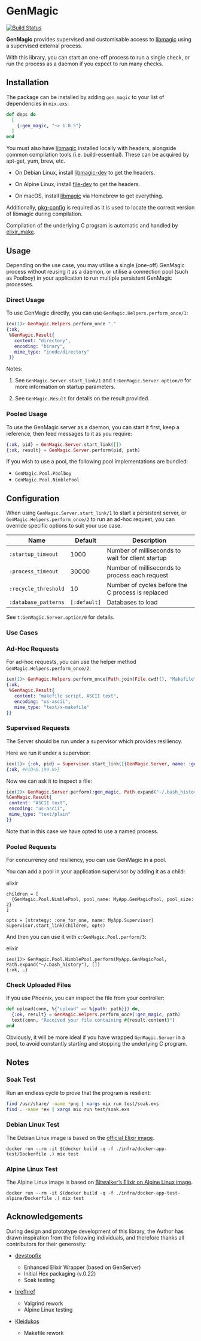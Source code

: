 # GenMagic

[![Build Status](https://travis-ci.org/evadne/gen_magic.svg?branch=develop)](https://travis-ci.org/evadne/gen_magic)

**GenMagic** provides supervised and customisable access to [libmagic](http://man7.org/linux/man-pages/man3/libmagic.3.html) using a supervised external process.

With this library, you can start an one-off process to run a single check, or run the process as a daemon if you expect to run many checks.

## Installation

The package can be installed by adding `gen_magic` to your list of dependencies in `mix.exs`:

```elixir
def deps do
  [
    {:gen_magic, "~> 1.0.5"}
  ]
end
```

You must also have [libmagic](http://man7.org/linux/man-pages/man3/libmagic.3.html) installed locally with headers, alongside common compilation tools (i.e. build-essential). These can be acquired by apt-get, yum, brew, etc.

-  On Debian Linux, install [libmagic-dev](https://packages.debian.org/sid/libmagic-dev) to get the headers.

-  On Alpine Linux, install [file-dev](https://pkgs.alpinelinux.org/package/edge/main/x86_64/file-dev) to get the headers.

-  On macOS, install [libmagic](https://formulae.brew.sh/formula/libmagic) via Homebrew to get everything.

Additionally, [pkg-config](https://www.freedesktop.org/wiki/Software/pkg-config/) is required as it is used to locate the correct version of libmagic during compilation.

Compilation of the underlying C program is automatic and handled by [elixir_make](https://github.com/elixir-lang/elixir_make).

## Usage

Depending on the use case, you may utilise a single (one-off) GenMagic process without reusing it as a daemon, or utilise a connection pool (such as Poolboy) in your application to run multiple persistent GenMagic processes.

### Direct Usage

To use GenMagic directly, you can use `GenMagic.Helpers.perform_once/1`:

```elixir
iex(1)> GenMagic.Helpers.perform_once "."
{:ok,
 %GenMagic.Result{
   content: "directory",
   encoding: "binary",
   mime_type: "inode/directory"
 }}
```

Notes:

1.  See `GenMagic.Server.start_link/1` and `t:GenMagic.Server.option/0` for more information on startup parameters.

2.  See `GenMagic.Result` for details on the result provided.

### Pooled Usage

To use the GenMagic server as a daemon, you can start it first, keep a reference, then feed messages to it as you require:

```elixir
{:ok, pid} = GenMagic.Server.start_link([])
{:ok, result} = GenMagic.Server.perform(pid, path)
```

If you wish to use a pool, the following pool implementations are bundled:

- `GenMagic.Pool.Poolboy`
- `GenMagic.Pool.NimblePool`

## Configuration

When using `GenMagic.Server.start_link/1` to start a persistent server, or `GenMagic.Helpers.perform_once/2` to run an ad-hoc request, you can override specific options to suit your use case.

| Name | Default | Description |
| - | - | - |
| `:startup_timeout` | 1000 | Number of milliseconds to wait for client startup |
| `:process_timeout` | 30000 | Number of milliseconds to process each request |
| `:recycle_threshold` | 10 | Number of cycles before the C process is replaced |
| `:database_patterns` | `[:default]` | Databases to load |

See `t:GenMagic.Server.option/0` for details.

### Use Cases

### Ad-Hoc Requests

For ad-hoc requests, you can use the helper method `GenMagic.Helpers.perform_once/2`:

```elixir
iex(1)> GenMagic.Helpers.perform_once(Path.join(File.cwd!(), "Makefile"))
{:ok,
 %GenMagic.Result{
   content: "makefile script, ASCII text",
   encoding: "us-ascii",
   mime_type: "text/x-makefile"
}}
```

### Supervised Requests

The Server should be run under a supervisor which provides resiliency.

Here we run it under a supervisor:

```elixir
iex(1)> {:ok, pid} = Supervisor.start_link([{GenMagic.Server, name: :gen_magic}], strategy: :one_for_one)
{:ok, #PID<0.199.0>}
```

Now we can ask it to inspect a file:

```elixir
iex(2)> GenMagic.Server.perform(:gen_magic, Path.expand("~/.bash_history"))
%GenMagic.Result{
 content: "ASCII text",
 encoding: "us-ascii",
 mime_type: "text/plain"
}}
```

Note that in this case we have opted to use a named process.

### Pooled Requests

For concurrency *and* resiliency, you can use GenMagic in a pool.

You can add a pool in your application supervisor by adding it as a child:

elixir
```
children = [
  {GenMagic.Pool.NimblePool, pool_name: MyApp.GenMagicPool, pool_size: 2}
]

opts = [strategy: :one_for_one, name: MyApp.Supervisor]
Supervisor.start_link(children, opts)
```

And then you can use it with `c:GenMagic.Pool.perform/3`:

elixir
```
iex(1)> GenMagic.Pool.NimblePool.perform(MyApp.GenMagicPool, Path.expand("~/.bash_history"), [])
{:ok, …}
```

### Check Uploaded Files

If you use Phoenix, you can inspect the file from your controller:

```elixir
def upload(conn, %{"upload" => %{path: path}}) do,
  {:ok, result} = GenMagic.Helpers.perform_once(:gen_magic, path)
  text(conn, "Received your file containing #{result.content}")
end
```

Obviously, it will be more ideal if you have wrapped `GenMagic.Server` in a pool, to avoid constantly starting and stopping the underlying C program.

## Notes

### Soak Test

Run an endless cycle to prove that the program is resilient:

```bash
find /usr/share/ -name *png | xargs mix run test/soak.exs
find . -name *ex | xargs mix run test/soak.exs
```

### Debian Linux Test

The Debian Linux image is based on the [official Elixir image](https://github.com/c0b/docker-elixir).

    docker run --rm -it $(docker build -q -f ./infra/docker-app-test/Dockerfile .) mix test

### Alpine Linux Test

The Alpine Linux image is based on [Bitwalker’s Elixir on Alpine Linux image](https://github.com/bitwalker/alpine-elixir).

    docker run --rm -it $(docker build -q -f ./infra/docker-app-test-alpine/Dockerfile .) mix test

## Acknowledgements

During design and prototype development of this library, the Author has drawn inspiration from the following individuals, and therefore thanks all contributors for their generosity:

- [devstopfix](https://github.com/devstopfix)
  - Enhanced Elixir Wrapper (based on GenServer)
  - Initial Hex packaging (v.0.22)
  - Soak testing

- [hrefhref](https://github.com/hrefhref)
  - Valgrind rework
  - Alpine Linux testing

- [Kleidukos](https://github.com/Kleidukos)
  - Makefile rework
